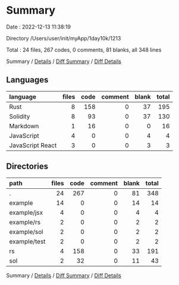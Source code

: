 # Summary

Date : 2022-12-13 11:38:19

Directory /Users/user/init/myApp/1day10k/1213

Total : 24 files,  267 codes, 0 comments, 81 blanks, all 348 lines

Summary / [Details](details.md) / [Diff Summary](diff.md) / [Diff Details](diff-details.md)

## Languages
| language | files | code | comment | blank | total |
| :--- | ---: | ---: | ---: | ---: | ---: |
| Rust | 8 | 158 | 0 | 37 | 195 |
| Solidity | 8 | 93 | 0 | 37 | 130 |
| Markdown | 1 | 16 | 0 | 0 | 16 |
| JavaScript | 4 | 0 | 0 | 4 | 4 |
| JavaScript React | 3 | 0 | 0 | 3 | 3 |

## Directories
| path | files | code | comment | blank | total |
| :--- | ---: | ---: | ---: | ---: | ---: |
| . | 24 | 267 | 0 | 81 | 348 |
| example | 14 | 0 | 0 | 14 | 14 |
| example/jsx | 4 | 0 | 0 | 4 | 4 |
| example/rs | 2 | 0 | 0 | 2 | 2 |
| example/sol | 2 | 0 | 0 | 2 | 2 |
| example/test | 2 | 0 | 0 | 2 | 2 |
| rs | 4 | 158 | 0 | 33 | 191 |
| sol | 2 | 32 | 0 | 11 | 43 |

Summary / [Details](details.md) / [Diff Summary](diff.md) / [Diff Details](diff-details.md)